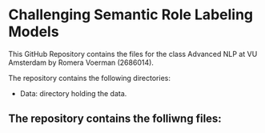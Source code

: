 # Challenging Semantic Role Labeling Models

This GitHub Repository contains the files for the class Advanced NLP at VU Amsterdam by Romera Voerman (2686014).

The repository contains the following directories:
- Data: directory holding the data.

The repository contains the folliwng files:
- 
